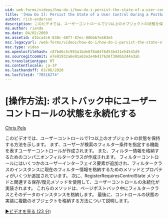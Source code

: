 ```yaml
---
uid: web-forms/videos/how-do-i/how-do-i-persist-the-state-of-a-user-control-during-a-postback
title: '[How Do I]: Persist the State of a User Control During a Postback | Microsoft Docs'
author: rick-anderson
description: このビデオでは、ユーザーコントロールで1つ以上のオブジェクトの状態を保持する方法を示します。 まず、ユーザーコントロールが作成されます。
ms.author: riande
ms.date: 04/02/2009
ms.assetid: d1bca4c6-838c-40f7-87ec-80bb67e483e5
msc.legacyurl: /web-forms/videos/how-do-i/how-do-i-persist-the-state-of-a-user-control-during-a-postback
msc.type: video
ms.openlocfilehash: c87bd6c5c993a1bde8f8a84f6d53b431e54541d9
ms.sourcegitcommit: e7e91932a6e91a63e2e46417626f39d6b244a3ab
ms.translationtype: MT
ms.contentlocale: ja-JP
ms.lasthandoff: 03/06/2020
ms.locfileid: "78516274"
---
```

# <a name="how-do-i-persist-the-state-of-a-user-control-during-a-postback"></a>[操作方法]: ポストバック中にユーザーコントロールの状態を永続化する

[Chris Pels](https://twitter.com/chrispels)

このビデオでは、ユーザーコントロールで1つ以上のオブジェクトの状態を保持する方法を示します。 まず、ユーザーが検索のフィルター条件を指定する機能を表すユーザーコントロールが作成されます。 また、フィルター情報を格納するためのコンパニオンフィルタークラスが作成されます。 フィルターコントロールにはいくつかのユーザーインターフェイス要素が追加され、フィルタークラスのインスタンスに現在のフィルター情報を格納するためのメソッドとプロパティがいくつか追加されています。 次に、RegisterRequiresControlState メソッドと関連する保存/復元メソッドを使用して、ユーザーコントロールの永続化が実装されます。 これらのメソッドは、ページポストバック中にフィルタークラスとそのデータのインスタンスを格納します。 最後に、コントロールの状態の実装に複数のオブジェクトを格納する方法について説明します。

[&#9654;ビデオを見る (23 分)](https://channel9.msdn.com/Blogs/ASP-NET-Site-Videos/how-do-i-persist-the-state-of-a-user-control-during-a-postback)
